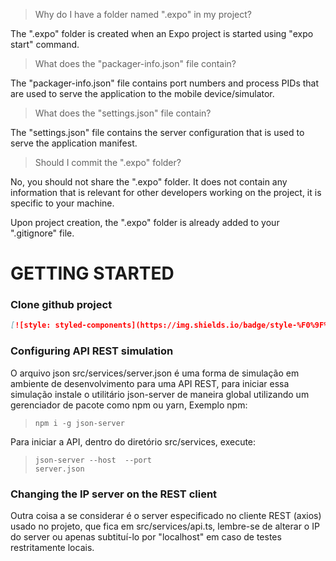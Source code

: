 > Why do I have a folder named ".expo" in my project?

The ".expo" folder is created when an Expo project is started using "expo start" command.

> What does the "packager-info.json" file contain?

The "packager-info.json" file contains port numbers and process PIDs that are used to serve the application to the mobile device/simulator.

> What does the "settings.json" file contain?

The "settings.json" file contains the server configuration that is used to serve the application manifest.

> Should I commit the ".expo" folder?

No, you should not share the ".expo" folder. It does not contain any information that is relevant for other developers working on the project, it is specific to your machine.

Upon project creation, the ".expo" folder is already added to your ".gitignore" file.

# GETTING STARTED

### Clone github project
```md
[![style: styled-components](https://img.shields.io/badge/style-%F0%9F%92%85%20styled--components-orange.svg?colorB=daa357&colorA=db748e)](> <code>git clone https://github.com/GuilhermeAGouveia/plantmanager-app.git</code>)
```


### Configuring API REST simulation

O arquivo json src/services/server.json é uma forma de simulação em ambiente de desenvolvimento para uma API REST, para iniciar essa simulação instale o utilitário json-server de maneira global utilizando um gerenciador de pacote como npm ou yarn, Exemplo npm: 

> <code>npm i -g json-server</code> 

Para iniciar a API, dentro do diretório src/services, execute: </br>

> <code>json-server --host <IP-HOST> --port <PORT-HOST> server.json</code>

### Changing the IP server on the REST client
  
Outra coisa a se considerar é o server especificado no cliente REST (axios) usado no projeto, que fica em src/services/api.ts, lembre-se de alterar o IP do server ou apenas subtituí-lo por "localhost" em caso de testes restritamente locais.
